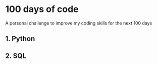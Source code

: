 # 100 days of code
A personal challenge to improve my coding skills for the next 100 days 
## 1. Python
## 2. SQL 

